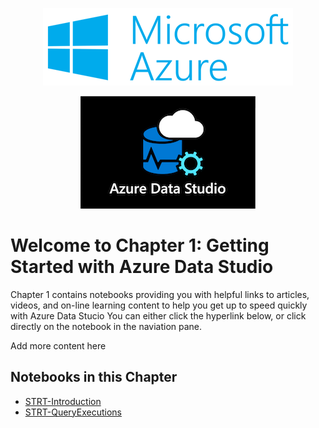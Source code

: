 <p align="center">
    <img src="./Media/CH1-Azure.png">
</p>
<p align="center">
    <img src="./Media/CH1-ADS.png">
</p>


# Welcome to Chapter 1: Getting Started with Azure Data Studio

Chapter 1 contains notebooks providing you with helpful links to articles, videos, and on-line learning content to help you get up to speed quickly with Azure Data Stucio  You can either click the hyperlink below, or click directly on the notebook in the naviation pane.

Add more content here

## Notebooks in this Chapter

- [STRT-Introduction](../Chapter&#32;1&#32;Getting&#32;Started/STRT-Introduction.ipynb)
- [STRT-QueryExecutions](../Chapter&#32;1&#32;Getting&#32;Started/STRT-QueryExecutions.ipynb)


&#32;